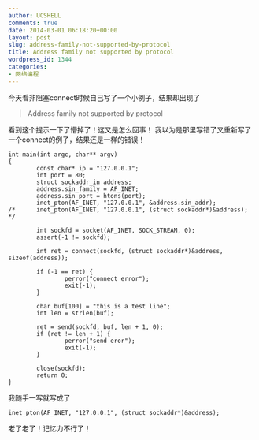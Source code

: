 ```yaml
---
author: UCSHELL
comments: true
date: 2014-03-01 06:18:20+00:00
layout: post
slug: address-family-not-supported-by-protocol
title: Address family not supported by protocol
wordpress_id: 1344
categories:
- 网络编程
---
```


今天看非阻塞connect时候自己写了一个小例子，结果却出现了


> Address family not supported by protocol


看到这个提示一下了懵掉了！这又是怎么回事！
我以为是那里写错了又重新写了一个connect的例子，结果还是一样的错误！

    
    int main(int argc, char** argv)
    {
            const char* ip = "127.0.0.1";
            int port = 80; 
            struct sockaddr_in address;
            address.sin_family = AF_INET;
            address.sin_port = htons(port);
            inet_pton(AF_INET, "127.0.0.1", &address.sin_addr);
    /*      inet_pton(AF_INET, "127.0.0.1", (struct sockaddr*)&address);  */
    
            int sockfd = socket(AF_INET, SOCK_STREAM, 0); 
            assert(-1 != sockfd);
    
            int ret = connect(sockfd, (struct sockaddr*)&address, sizeof(address));
    
            if (-1 == ret) {
                    perror("connect error");
                    exit(-1);
            }
    
            char buf[100] = "this is a test line";
            int len = strlen(buf);
    
            ret = send(sockfd, buf, len + 1, 0); 
            if (ret != len + 1) {
                    perror("send eror");
                    exit(-1);
            }
    
            close(sockfd);
            return 0;
    }


我随手一写就写成了

	inet_pton(AF_INET, "127.0.0.1", (struct sockaddr*)&address);

老了老了！记忆力不行了！

